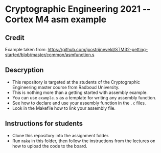 # Cryptographic Engineering 2021 -- Cortex M4 asm example

## Credit
Example taken from: https://github.com/joostrijneveld/STM32-getting-started/blob/master/common/asmfunction.s

## Descryption
* This repository is targeted at the students of the Cryptographic Engineering master course from Radboud University.
* This is nothing more than a getting started with assembly example. 
* You can use `example.s` as a template for writing any assembly function.
* See how to declare and use your assembly function in the `.c` files.
* Look in the Makefile how to link your assembly file. 

## Instructions for students
* Clone this repository into the assignment folder. 
* Run `make` in this folder, then follow the instructions from the lectures on how to upload the code to the board.

